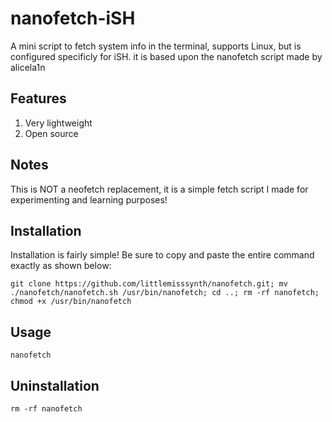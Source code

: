 # nanofetch-iSH
A mini script to fetch system info in the terminal, supports Linux, but is configured specificly for iSH.
it is based upon the nanofetch script made by alicela1n

## Features
1. Very lightweight
2. Open source

## Notes
This is NOT a neofetch replacement, it is a simple fetch script I made for experimenting and learning purposes!

## Installation
Installation is fairly simple! Be sure to copy and paste the entire command exactly as shown below:
```
git clone https://github.com/littlemisssynth/nanofetch.git; mv ./nanofetch/nanofetch.sh /usr/bin/nanofetch; cd ..; rm -rf nanofetch; chmod +x /usr/bin/nanofetch
```

## Usage
```
nanofetch
```

## Uninstallation
```
rm -rf nanofetch
```

